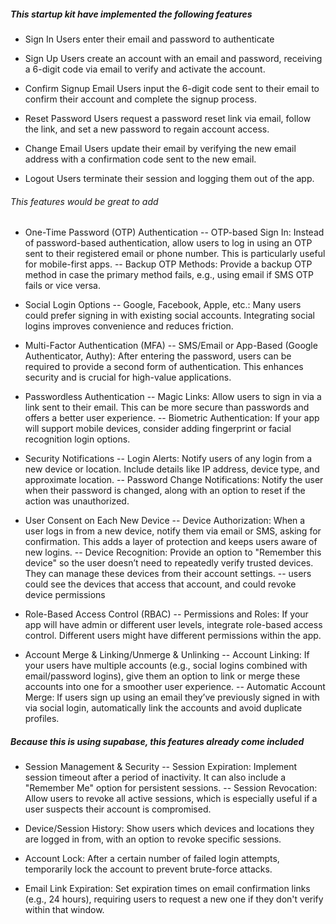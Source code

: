 ##### This startup kit have implemented the following features

- Sign In
  Users enter their email and password to authenticate

- Sign Up
  Users create an account with an email and password, receiving a 6-digit code via email to verify and activate the account.

- Confirm Signup Email
  Users input the 6-digit code sent to their email to confirm their account and complete the signup process.

- Reset Password
  Users request a password reset link via email, follow the link, and set a new password to regain account access.

- Change Email
  Users update their email by verifying the new email address with a confirmation code sent to the new email.

- Logout
  Users terminate their session and logging them out of the app.

###### This features would be great to add

- One-Time Password (OTP) Authentication
  -- OTP-based Sign In: Instead of password-based authentication, allow users to log in using an OTP sent to their registered email or phone number. This is particularly useful for mobile-first apps.
  -- Backup OTP Methods: Provide a backup OTP method in case the primary method fails, e.g., using email if SMS OTP fails or vice versa.

- Social Login Options
  -- Google, Facebook, Apple, etc.: Many users could prefer signing in with existing social accounts. Integrating social logins improves convenience and reduces friction.

- Multi-Factor Authentication (MFA)
  -- SMS/Email or App-Based (Google Authenticator, Authy): After entering the password, users can be required to provide a second form of authentication. This enhances security and is crucial for high-value applications.

- Passwordless Authentication
  -- Magic Links: Allow users to sign in via a link sent to their email. This can be more secure than passwords and offers a better user experience.
  -- Biometric Authentication: If your app will support mobile devices, consider adding fingerprint or facial recognition login options.

- Security Notifications
  -- Login Alerts: Notify users of any login from a new device or location. Include details like IP address, device type, and approximate location.
  -- Password Change Notifications: Notify the user when their password is changed, along with an option to reset if the action was unauthorized.

- User Consent on Each New Device
  -- Device Authorization: When a user logs in from a new device, notify them via email or SMS, asking for confirmation. This adds a layer of protection and keeps users aware of new logins.
  -- Device Recognition: Provide an option to "Remember this device" so the user doesn’t need to repeatedly verify trusted devices. They can manage these devices from their account settings.
  -- users could see the devices that access that account, and could revoke device permissions

- Role-Based Access Control (RBAC)
  -- Permissions and Roles: If your app will have admin or different user levels, integrate role-based access control. Different users might have different permissions within the app.

- Account Merge & Linking/Unmerge & Unlinking
  -- Account Linking: If your users have multiple accounts (e.g., social logins combined with email/password logins), give them an option to link or merge these accounts into one for a smoother user experience.
  -- Automatic Account Merge: If users sign up using an email they’ve previously signed in with via social login, automatically link the accounts and avoid duplicate profiles.

##### Because this is using supabase, this features already come included

- Session Management & Security
  -- Session Expiration: Implement session timeout after a period of inactivity. It can also include a "Remember Me" option for persistent sessions.
  -- Session Revocation: Allow users to revoke all active sessions, which is especially useful if a user suspects their account is compromised.

- Device/Session History: Show users which devices and locations they are logged in from, with an option to revoke specific sessions.

- Account Lock: After a certain number of failed login attempts, temporarily lock the account to prevent brute-force attacks.

- Email Link Expiration: Set expiration times on email confirmation links (e.g., 24 hours), requiring users to request a new one if they don't verify within that window.
